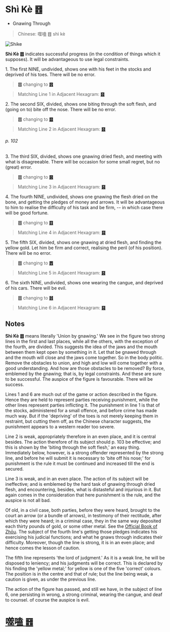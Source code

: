 # Shì Kè ䷔

* Gnawing Through

> Chinese: 噬嗑 ䷔ shì kè

![Shike](https://88o.io/wp-content/uploads/2018/09/21-e599ace59791shike.jpg)

**Shì Kè ䷔** indicates successful progress (in the condition of things which it supposes). It will be advantageous to use legal constraints.

1.<a name="21.1"></a> The first NINE, undivided, shows one with his feet in the stocks and deprived of his toes. There will be no error.

> **䷔** changing to [**䷢**](e6998bjin.md)

> Matching Line 1 in Adjacent Hexagram: [**䷕**](e8b4b2bi.md#22.1)

2.<a name="21.2"></a> The second SIX, divided, shows one biting through the soft flesh, and (going on to) bite off the nose. There will be no error.

> **䷔** changing to [**䷥**](e79dbdkui.md)

> Matching Line 2 in Adjacent Hexagram: [**䷕**](e8b4b2bi.md#22.2)

###### p. 102

3.<a name="21.3"></a> The third SIX, divided, shows one gnawing dried flesh, and meeting with what is disagreeable. There will be occasion for some small regret, but no (great) error.

> **䷔** changing to [**䷝**](e7a6bbli.md)

> Matching Line 3 in Adjacent Hexagram: [**䷕**](e8b4b2bi.md#22.3)

4.<a name="21.4"></a> The fourth NINE, undivided, shows one gnawing the flesh dried on the bone, and getting the pledges of money and arrows. It will be advantageous to him to realise the difficulty of his task and be firm, -- in which case there will be good fortune.

> **䷔** changing to [**䷚**](e9a290yi.md)

> Matching Line 4 in Adjacent Hexagram: [**䷕**](e8b4b2bi.md#22.4)

5.<a name="21.5"></a> The fifth SIX, divided, shows one gnawing at dried flesh, and finding the yellow gold. Let him be firm and correct, realising the peril (of his position). There will be no error.

> **䷔** changing to [**䷘**](e697a0e5a684wuwang.md)

> Matching Line 5 in Adjacent Hexagram: [**䷕**](e8b4b2bi.md#22.5)

6.<a name="21.6"></a> The sixth NINE, undivided, shows one wearing the cangue, and deprived of his cars. There will be evil.

> **䷔** changing to [**䷲**](e99c87zhen.md)

> Matching Line 6 in Adjacent Hexagram: [**䷕**](e8b4b2bi.md#22.6)

## Notes

**Shì Kè ䷔** means literally 'Union by gnawing.' We see in the figure two strong lines in the first and last places, while all the others, with the exception of the fourth, are divided. This suggests the idea of the jaws and the mouth between them kept open by something in it. Let that be gnawed through and the mouth will close and the jaws come together. So in the body politic. Remove the obstacles to union, and high and low will come together with a good understanding. And how are those obstacles to be removed? By force, emblemed by the gnawing; that is, by legal constraints. And these are sure to be successful. The auspice of the figure is favourable. There will be success.

Lines 1 and 6 are much out of the game or action described in the figure. Hence they are held to represent parties receiving punishment, while the other lines represent parties inflicting it. The punishment in line 1 is that of the stocks, administered for a small offence, and before crime has made much way. But if the 'depriving' of the toes is not merely keeping them in restraint, but cutting them off, as the Chinese character suggests, the punishment appears to a western reader too severe.

Line 2 is weak, appropriately therefore in an even place, and it is central besides. The action therefore of its subject should p. 103 be effective; and this is shown by the 'biting through the soft flesh,' an easy thing. Immediately below, however, is a strong offender represented by the strong line, and before he will submit it is necessary to 'bite off his nose;' for punishment is the rule it must be continued and increased till the end is secured.

Line 3 is weak, and in an even place. The action of its subject will be ineffective; and is emblemed by the hard task of gnawing through dried flesh, and encountering, besides, what is distasteful and injurious in it. But again comes in the consideration that here punishment is the rule, and the auspice is not all bad.

Of old, in a civil case, both parties, before they were heard, brought to the court an arrow (or a bundle of arrows), in testimony of their rectitude, after which they were heard; in a criminal case, they in the same way deposited each thirty pounds of gold, or some other metal. See the [Official Book of Zhōu](https://ctext.org/dictionary.pl?if=en&id=21488). The subject of the fourth line's getting those pledges indicates his exercising his judicial functions; and what he gnaws through indicates their difficulty. Moreover, though the line is strong, it is in an even place; and hence comes the lesson of caution.

The fifth line represents 'the lord of judgment.' As it is a weak line, he will be disposed to leniency; and his judgments will be correct. This is declared by his finding the 'yellow metal;' for yellow is one of the five 'correct' colours. The position is in the centre and that of rule; but the line being weak, a caution is given, as under the previous line.

The action of the figure has passed, and still we have, in the subject of line 6, one persisting in wrong, a strong criminal, wearing the cangue, and deaf to counsel. of course the auspice is evil.

# [噬嗑 ䷔](e599ace59791shike_cn.md)
